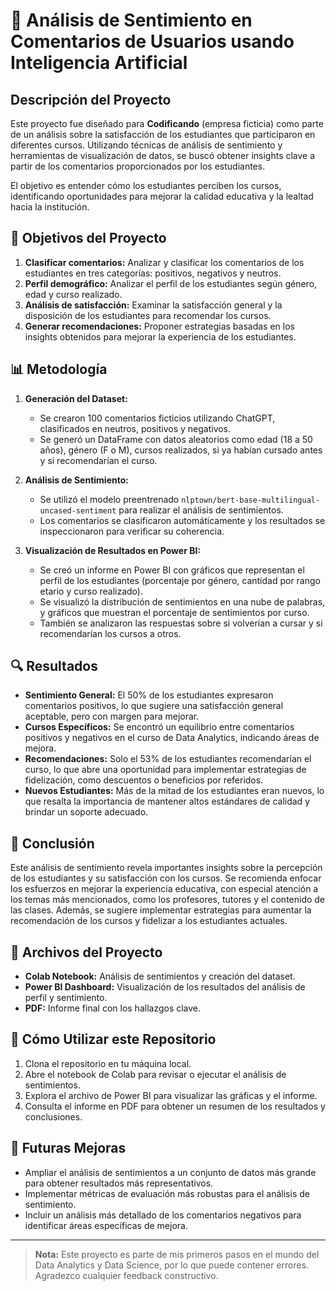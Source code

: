 # 🧠 Análisis de Sentimiento en Comentarios de Usuarios usando Inteligencia Artificial

## Descripción del Proyecto

Este proyecto fue diseñado para **Codificando** (empresa ficticia) como parte de un análisis sobre la satisfacción de los estudiantes que participaron en diferentes cursos. Utilizando técnicas de análisis de sentimiento y herramientas de visualización de datos, se buscó obtener insights clave a partir de los comentarios proporcionados por los estudiantes.

El objetivo es entender cómo los estudiantes perciben los cursos, identificando oportunidades para mejorar la calidad educativa y la lealtad hacia la institución.

## 🎯 Objetivos del Proyecto

1. **Clasificar comentarios:** Analizar y clasificar los comentarios de los estudiantes en tres categorías: positivos, negativos y neutros.
2. **Perfil demográfico:** Analizar el perfil de los estudiantes según género, edad y curso realizado.
3. **Análisis de satisfacción:** Examinar la satisfacción general y la disposición de los estudiantes para recomendar los cursos.
4. **Generar recomendaciones:** Proponer estrategias basadas en los insights obtenidos para mejorar la experiencia de los estudiantes.

## 📊 Metodología

1. **Generación del Dataset:**
   - Se crearon 100 comentarios ficticios utilizando ChatGPT, clasificados en neutros, positivos y negativos.
   - Se generó un DataFrame con datos aleatorios como edad (18 a 50 años), género (F o M), cursos realizados, si ya habían cursado antes y si recomendarían el curso.

2. **Análisis de Sentimiento:**
   - Se utilizó el modelo preentrenado `nlptown/bert-base-multilingual-uncased-sentiment` para realizar el análisis de sentimientos.
   - Los comentarios se clasificaron automáticamente y los resultados se inspeccionaron para verificar su coherencia.

3. **Visualización de Resultados en Power BI:**
   - Se creó un informe en Power BI con gráficos que representan el perfil de los estudiantes (porcentaje por género, cantidad por rango etario y curso realizado).
   - Se visualizó la distribución de sentimientos en una nube de palabras, y gráficos que muestran el porcentaje de sentimientos por curso.
   - También se analizaron las respuestas sobre si volverían a cursar y si recomendarían los cursos a otros.

## 🔍 Resultados

- **Sentimiento General:** El 50% de los estudiantes expresaron comentarios positivos, lo que sugiere una satisfacción general aceptable, pero con margen para mejorar.
- **Cursos Específicos:** Se encontró un equilibrio entre comentarios positivos y negativos en el curso de Data Analytics, indicando áreas de mejora.
- **Recomendaciones:** Solo el 53% de los estudiantes recomendarían el curso, lo que abre una oportunidad para implementar estrategias de fidelización, como descuentos o beneficios por referidos.
- **Nuevos Estudiantes:** Más de la mitad de los estudiantes eran nuevos, lo que resalta la importancia de mantener altos estándares de calidad y brindar un soporte adecuado.

## 📝 Conclusión

Este análisis de sentimiento revela importantes insights sobre la percepción de los estudiantes y su satisfacción con los cursos. Se recomienda enfocar los esfuerzos en mejorar la experiencia educativa, con especial atención a los temas más mencionados, como los profesores, tutores y el contenido de las clases. Además, se sugiere implementar estrategias para aumentar la recomendación de los cursos y fidelizar a los estudiantes actuales.

## 📂 Archivos del Proyecto

- **Colab Notebook:** Análisis de sentimientos y creación del dataset.
- **Power BI Dashboard:** Visualización de los resultados del análisis de perfil y sentimiento.
- **PDF:** Informe final con los hallazgos clave.

## 🚀 Cómo Utilizar este Repositorio

1. Clona el repositorio en tu máquina local.
2. Abre el notebook de Colab para revisar o ejecutar el análisis de sentimientos.
3. Explora el archivo de Power BI para visualizar las gráficas y el informe.
4. Consulta el informe en PDF para obtener un resumen de los resultados y conclusiones.

## 🔧 Futuras Mejoras

- Ampliar el análisis de sentimientos a un conjunto de datos más grande para obtener resultados más representativos.
- Implementar métricas de evaluación más robustas para el análisis de sentimiento.
- Incluir un análisis más detallado de los comentarios negativos para identificar áreas específicas de mejora.

---

> **Nota:** Este proyecto es parte de mis primeros pasos en el mundo del Data Analytics y  Data Science, por lo que puede contener errores. Agradezco cualquier feedback constructivo.

